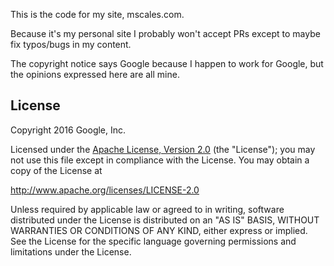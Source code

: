 This is the code for my site, mscales.com.

Because it's my personal site I probably won't accept PRs except to maybe fix typos/bugs in my content.

The copyright notice says Google because I happen to work for Google, but the opinions expressed here are all mine.

## License

Copyright 2016 Google, Inc.

Licensed under the [Apache License, Version 2.0](LICENSE) (the "License");
you may not use this file except in compliance with the License. You may
obtain a copy of the License at

   http://www.apache.org/licenses/LICENSE-2.0

Unless required by applicable law or agreed to in writing, software
distributed under the License is distributed on an "AS IS" BASIS,
WITHOUT WARRANTIES OR CONDITIONS OF ANY KIND, either express or implied.
See the License for the specific language governing permissions and
limitations under the License.

